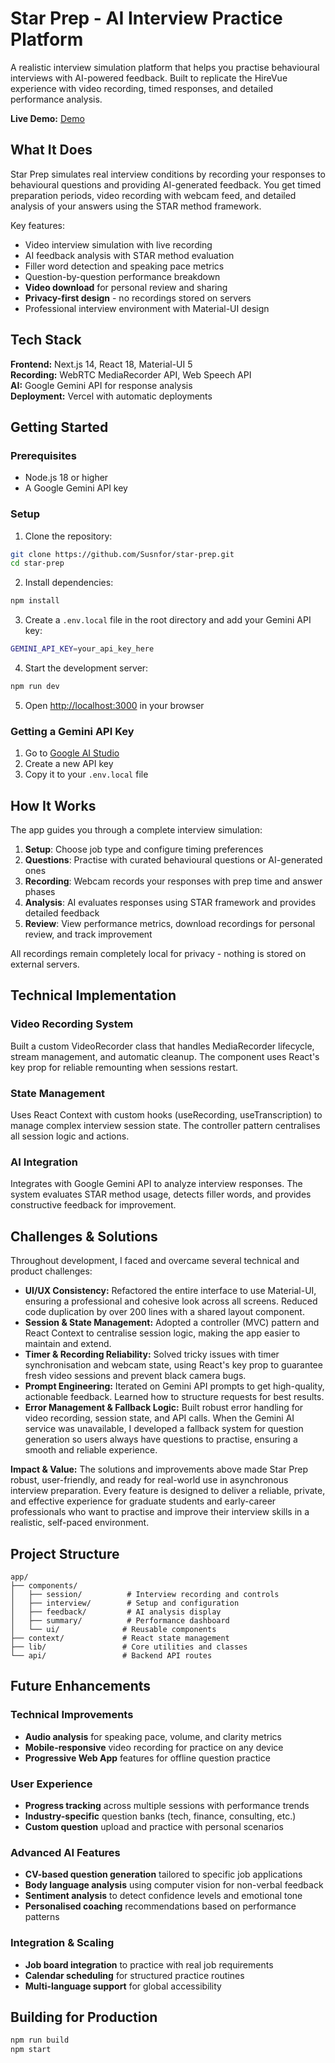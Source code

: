 # Star Prep - AI Interview Practice Platform

A realistic interview simulation platform that helps you practise behavioural interviews with AI-powered feedback. Built to replicate the HireVue experience with video recording, timed responses, and detailed performance analysis.

**Live Demo:** [Demo](https://star-prep.vercel.app/)

## What It Does

Star Prep simulates real interview conditions by recording your responses to behavioural questions and providing AI-generated feedback. You get timed preparation periods, video recording with webcam feed, and detailed analysis of your answers using the STAR method framework.

Key features:
- Video interview simulation with live recording
- AI feedback analysis with STAR method evaluation  
- Filler word detection and speaking pace metrics
- Question-by-question performance breakdown
- **Video download** for personal review and sharing
- **Privacy-first design** - no recordings stored on servers
- Professional interview environment with Material-UI design

## Tech Stack

**Frontend:** Next.js 14, React 18, Material-UI 5  
**Recording:** WebRTC MediaRecorder API, Web Speech API  
**AI:** Google Gemini API for response analysis  
**Deployment:** Vercel with automatic deployments

## Getting Started

### Prerequisites
- Node.js 18 or higher
- A Google Gemini API key

### Setup

1. Clone the repository:
```bash
git clone https://github.com/Susnfor/star-prep.git
cd star-prep
```

2. Install dependencies:
```bash
npm install
```

3. Create a `.env.local` file in the root directory and add your Gemini API key:
```bash
GEMINI_API_KEY=your_api_key_here
```

4. Start the development server:
```bash
npm run dev
```

5. Open [http://localhost:3000](http://localhost:3000) in your browser

### Getting a Gemini API Key

1. Go to [Google AI Studio](https://aistudio.google.com/app/apikey)
2. Create a new API key
3. Copy it to your `.env.local` file

## How It Works

The app guides you through a complete interview simulation:

1. **Setup**: Choose job type and configure timing preferences
2. **Questions**: Practise with curated behavioural questions or AI-generated ones
3. **Recording**: Webcam records your responses with prep time and answer phases
4. **Analysis**: AI evaluates responses using STAR framework and provides detailed feedback
5. **Review**: View performance metrics, download recordings for personal review, and track improvement

All recordings remain completely local for privacy - nothing is stored on external servers.

## Technical Implementation

### Video Recording System
Built a custom VideoRecorder class that handles MediaRecorder lifecycle, stream management, and automatic cleanup. The component uses React's key prop for reliable remounting when sessions restart.

### State Management  
Uses React Context with custom hooks (useRecording, useTranscription) to manage complex interview session state. The controller pattern centralises all session logic and actions.

### AI Integration
Integrates with Google Gemini API to analyze interview responses. The system evaluates STAR method usage, detects filler words, and provides constructive feedback for improvement.

## Challenges & Solutions

Throughout development, I faced and overcame several technical and product challenges:

- **UI/UX Consistency:** Refactored the entire interface to use Material-UI, ensuring a professional and cohesive look across all screens. Reduced code duplication by over 200 lines with a shared layout component.
- **Session & State Management:** Adopted a controller (MVC) pattern and React Context to centralise session logic, making the app easier to maintain and extend.
- **Timer & Recording Reliability:** Solved tricky issues with timer synchronisation and webcam state, using React's key prop to guarantee fresh video sessions and prevent black camera bugs.
- **Prompt Engineering:** Iterated on Gemini API prompts to get high-quality, actionable feedback. Learned how to structure requests for best results.
- **Error Management & Fallback Logic:** Built robust error handling for video recording, session state, and API calls. When the Gemini AI service was unavailable, I developed a fallback system for question generation so users always have questions to practise, ensuring a smooth and reliable experience.

**Impact & Value:**
The solutions and improvements above made Star Prep robust, user-friendly, and ready for real-world use in asynchronous interview preparation. Every feature is designed to deliver a reliable, private, and effective experience for graduate students and early-career professionals who want to practise and improve their interview skills in a realistic, self-paced environment.

## Project Structure
```
app/
├── components/
│   ├── session/          # Interview recording and controls
│   ├── interview/        # Setup and configuration
│   ├── feedback/         # AI analysis display
│   ├── summary/          # Performance dashboard
│   └── ui/              # Reusable components
├── context/             # React state management
├── lib/                 # Core utilities and classes
└── api/                 # Backend API routes
```

## Future Enhancements

### Technical Improvements
- **Audio analysis** for speaking pace, volume, and clarity metrics
- **Mobile-responsive** video recording for practice on any device
- **Progressive Web App** features for offline question practice

### User Experience
- **Progress tracking** across multiple sessions with performance trends
- **Industry-specific** question banks (tech, finance, consulting, etc.)
- **Custom question** upload and practice with personal scenarios

### Advanced AI Features
- **CV-based question generation** tailored to specific job applications
- **Body language analysis** using computer vision for non-verbal feedback
- **Sentiment analysis** to detect confidence levels and emotional tone
- **Personalised coaching** recommendations based on performance patterns

### Integration & Scaling
- **Job board integration** to practice with real job requirements
- **Calendar scheduling** for structured practice routines
- **Multi-language support** for global accessibility


## Building for Production

```bash
npm run build
npm start
```


